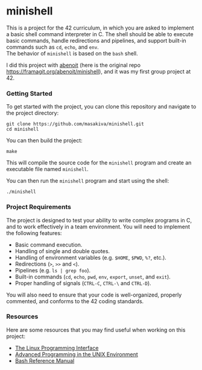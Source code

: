 # minishell

This is a project for the 42 curriculum, in which you are asked to implement a basic shell command interpreter in C. The shell should be able to execute basic commands, handle redirections and pipelines, and support built-in commands such as `cd`, `echo`, and `env`.  
The behavior of `minishell` is based on the `bash` shell.

I did this project with [abenoit](https://github.com/42-abenoit) (here is the original repo https://framagit.org/abenoit/minishell), and it was my first group project at 42.

### Getting Started

To get started with the project, you can clone this repository and navigate to the project directory:

```
git clone https://github.com/masakiva/minishell.git
cd minishell
```

You can then build the project:

```
make
```

This will compile the source code for the `minishell` program and create an executable file named `minishell`.

You can then run the `minishell` program and start using the shell:

```
./minishell
```

### Project Requirements

The project is designed to test your ability to write complex programs in C, and to work effectively in a team environment. You will need to implement the following features:

- Basic command execution.
- Handling of single and double quotes.
- Handling of environment variables (e.g. `$HOME`, `$PWD`, `%?`, etc.).
- Redirections (`>`, `>>` and `<`).
- Pipelines (e.g. `ls | grep foo`).
- Built-in commands (`cd`, `echo`, `pwd`, `env`, `export`, `unset`, and `exit`).
- Proper handling of signals (`CTRL-C`, `CTRL-\` and `CTRL-D`).

You will also need to ensure that your code is well-organized, properly commented, and conforms to the 42 coding standards.

### Resources

Here are some resources that you may find useful when working on this project:

- [The Linux Programming Interface](http://man7.org/tlpi/)
- [Advanced Programming in the UNIX Environment](https://www.apuebook.com/)
- [Bash Reference Manual](https://www.gnu.org/software/bash/manual/html_node/index.html)
